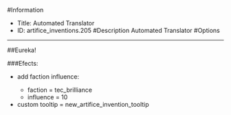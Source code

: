 #Information
 - Title: Automated Translator
 - ID: artifice_inventions.205
#Description
Automated Translator
#Options

___
##Eureka!

###Efects:<ul><li>add faction influence:</li><ul><li>faction = tec_brilliance</li><li>influence = 10</li></ul><li>custom tooltip = new_artifice_invention_tooltip</li></ul>
